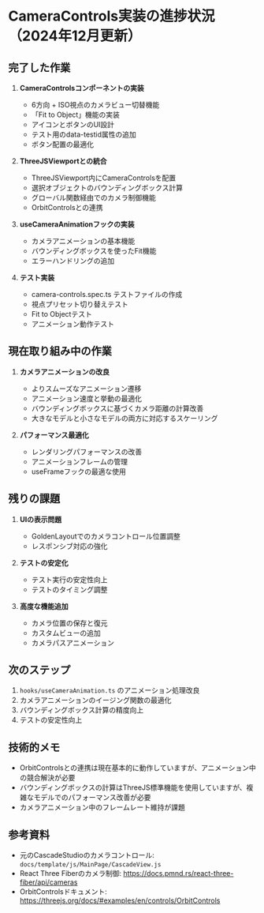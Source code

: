 # CameraControls実装の進捗状況（2024年12月更新）

## 完了した作業

1. **CameraControlsコンポーネントの実装**
   - 6方向 + ISO視点のカメラビュー切替機能
   - 「Fit to Object」機能の実装
   - アイコンとボタンのUI設計
   - テスト用のdata-testid属性の追加
   - ボタン配置の最適化

2. **ThreeJSViewportとの統合**
   - ThreeJSViewport内にCameraControlsを配置
   - 選択オブジェクトのバウンディングボックス計算
   - グローバル関数経由でのカメラ制御機能
   - OrbitControlsとの連携

3. **useCameraAnimationフックの実装**
   - カメラアニメーションの基本機能
   - バウンディングボックスを使ったFit機能
   - エラーハンドリングの追加

4. **テスト実装**
   - camera-controls.spec.ts テストファイルの作成
   - 視点プリセット切り替えテスト
   - Fit to Objectテスト
   - アニメーション動作テスト

## 現在取り組み中の作業

1. **カメラアニメーションの改良**
   - よりスムーズなアニメーション遷移
   - アニメーション速度と挙動の最適化
   - バウンディングボックスに基づくカメラ距離の計算改善
   - 大きなモデルと小さなモデルの両方に対応するスケーリング

2. **パフォーマンス最適化**
   - レンダリングパフォーマンスの改善
   - アニメーションフレームの管理
   - useFrameフックの最適な使用

## 残りの課題

1. **UIの表示問題**
   - GoldenLayoutでのカメラコントロール位置調整
   - レスポンシブ対応の強化

2. **テストの安定化**
   - テスト実行の安定性向上
   - テストのタイミング調整

3. **高度な機能追加**
   - カメラ位置の保存と復元
   - カスタムビューの追加
   - カメラパスアニメーション

## 次のステップ

1. `hooks/useCameraAnimation.ts` のアニメーション処理改良
2. カメラアニメーションのイージング関数の最適化
3. バウンディングボックス計算の精度向上
4. テストの安定性向上

## 技術的メモ

- OrbitControlsとの連携は現在基本的に動作していますが、アニメーション中の競合解決が必要
- バウンディングボックスの計算はThreeJS標準機能を使用していますが、複雑なモデルでのパフォーマンス改善が必要
- カメラアニメーション中のフレームレート維持が課題

## 参考資料

- 元のCascadeStudioのカメラコントロール: `docs/template/js/MainPage/CascadeView.js`
- React Three Fiberのカメラ制御: https://docs.pmnd.rs/react-three-fiber/api/cameras
- OrbitControlsドキュメント: https://threejs.org/docs/#examples/en/controls/OrbitControls 